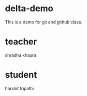 # delta-demo
This is a demo for git and github class.
 # teacher
 shradha khapra

 # student
 harshit tripathi